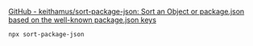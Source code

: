 [GitHub - keithamus/sort-package-json: Sort an Object or package.json based on the well-known package.json keys](https://github.com/keithamus/sort-package-json)

```
npx sort-package-json
```